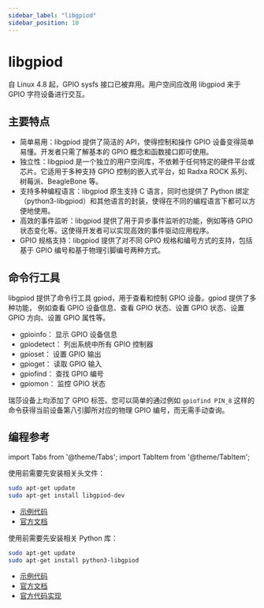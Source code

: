 ```yaml
---
sidebar_label: "libgpiod"
sidebar_position: 10
---
```


# libgpiod

自 Linux 4.8 起，GPIO sysfs 接口已被弃用。用户空间应改用 libgpiod 来于 GPIO 字符设备进行交互。

## 主要特点

- 简单易用：libgpiod 提供了简洁的 API，使得控制和操作 GPIO 设备变得简单易懂。开发者只需了解基本的 GPIO 概念和函数接口即可使用。
- 独立性：libgpiod 是一个独立的用户空间库，不依赖于任何特定的硬件平台或芯片。它适用于多种支持 GPIO 控制的嵌入式平台，如 Radxa ROCK 系列、树莓派、BeagleBone 等。
- 支持多种编程语言：libgpiod 原生支持 C 语言，同时也提供了 Python 绑定（python3-libgpiod）和其他语言的封装，使得在不同的编程语言下都可以方便地使用。
- 高效的事件监听：libgpiod 提供了用于异步事件监听的功能，例如等待 GPIO 状态变化等。这使得开发者可以实现高效的事件驱动应用程序。
- GPIO 规格支持：libgpiod 提供了对不同 GPIO 规格和编号方式的支持，包括基于 GPIO 编号和基于物理引脚编号两种方式。

## 命令行工具

libgpiod 提供了命令行工具 gpiod，用于查看和控制 GPIO 设备。gpiod 提供了多种功能，
例如查看 GPIO 设备信息、查看 GPIO 状态、设置 GPIO 状态、设置 GPIO 方向、设置 GPIO 属性等。

- gpioinfo： 显示 GPIO 设备信息
- gpiodetect： 列出系统中所有 GPIO 控制器
- gpioset： 设置 GPIO 输出
- gpioget： 读取 GPIO 输入
- gpiofind： 查找 GPIO 编号
- gpiomon： 监控 GPIO 状态

瑞莎设备上均添加了 GPIO 标签。您可以简单的通过例如 `gpiofind PIN_8` 这样的命令获得当前设备第八引脚所对应的物理 GPIO 编号，而无需手动查询。

## 编程参考

import Tabs from '@theme/Tabs';
import TabItem from '@theme/TabItem';

<Tabs queryString="lang">
<TabItem value="C">

使用前需要先安装相关头文件：

```bash
sudo apt-get update
sudo apt-get install libgpiod-dev
```

- [示例代码](https://git.kernel.org/pub/scm/libs/libgpiod/libgpiod.git/tree/examples)
- [官方文档](https://libgpiod.readthedocs.io/en/latest/index.html)

</TabItem>
<TabItem value="Python">

使用前需要先安装相关 Python 库：

```bash
sudo apt-get update
sudo apt-get install python3-libgpiod
```

- [示例代码](https://git.kernel.org/pub/scm/libs/libgpiod/libgpiod.git/tree/bindings/python/examples)
- [官方文档](https://libgpiod.readthedocs.io/en/latest/index.html)
- [官方代码实现](https://git.kernel.org/pub/scm/libs/libgpiod/libgpiod.git/tree/bindings/python/gpiod)

</TabItem>
</Tabs>
